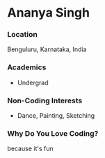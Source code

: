 # Ananya Singh

### Location
Benguluru, Karnataka, India

### Academics
- Undergrad

### Non-Coding Interests
- Dance, Painting, Sketching

### Why Do You Love Coding?
because it's fun